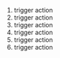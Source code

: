 1. trigger action
2. trigger action
3. trigger action
4. trigger action
5. trigger action
6. trigger action
